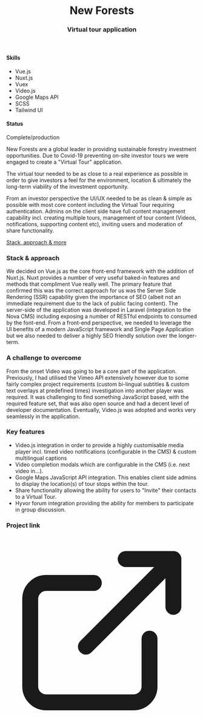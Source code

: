 <header class="project__banner">
<div class="wrapper">
<div class="flex flex-wrap -mx-5 overflow-hidden">
<div class="mt-5 px-5 w-full overflow-hidden lg:w-1/3">
<div class="pt-8">
<h1>

# New Forests

</h1>
</div>
<div>
<h3>

### Virtual tour application

</h3>
</div>
</div>
</div>
</div>
</header>

<section class="project__intro">
<div class="wrapper">
<div class="flex flex-wrap -mx-5 overflow-hidden">
<div class="project__skills">

#### Skills

- Vue.js
- Nuxt.js
- Vuex
- Video.js
- Google Maps API
- SCSS
- Tailwind UI

<div class="mt-6">
<h4>Status</h4>
<div class="flex items-center">
<p>Complete/production</p>
</div>
</div>
</div>
<div class="project__description">

New Forests are a global leader in providing sustainable forestry investment opportunities. Due to Covid-19 preventing on-site investor tours we were engaged to create a "Virtual Tour" application.

The virtual tour needed to be as close to a real experience as possible in order to give investors a feel for the environment, location & ultimately the long-term viability of the investment opportunity.

From an investor perspective the UI/UX needed to be as clean & simple as possible with most core content including the Virtual Tour requiring authentication. Admins on the client side have full content management capability incl. creating multiple tours, management of tour content (Videos, notifications, supporting content etc), inviting users and moderation of share functionality.

<a href="#long-description">Stack, approach & more</a>
</div>
</div>
</div>
</section>

<section class="project__mobile__grid">
<div class="wrapper">
<div class="grid gap-20 md:grid-cols-3">
<div class="col-span-1 flex justify-center">
<global-image
  src="nf-dash-mobile.png"
  alt="New Forests - dashboard"
></global-image>
</div>
<div class="col-span-1 flex justify-center">
<global-image
  src="nf-map-mobile-v4.png"
  alt="New Forests Google Map"
></global-image>
</div>
<div class="col-span-1 flex justify-center">
<global-image
  src="nf-video-mobile.png"
  alt="New Forests - video"
></global-image>
</div>
</div>
<div class="col-span-1 flex justify-center">
</div>
</div>
</section>

<section id="long-description" class="project__long__description">
<div class="wrapper">
<div class="flex flex-wrap -mx-5 overflow-hidden">
<div class="project__long__description__title">

### Stack & approach

</div>
<div class="project__long__description__content">

We decided on Vue.js as the core front-end framework with the addition of Nuxt.js. Nuxt provides a number of very useful baked-in features and methods that compliment Vue really well. The primary feature that confirmed this was the correct approach for us was the Server Side Rendering (SSR) capability given the importance of SEO (albeit not an immediate requirement due to the lack of public facing content). The server-side of the application was developed in Laravel (integration to the Nova CMS) including exposing a number of RESTful endpoints to consumed by the font-end. From a front-end perspective, we needed to leverage the UI benefits of a modern JavaScript framework and Single Page Application but we also needed to deliver a highly SEO friendly solution over the longer-term.

</div>
</div>
<div class="flex flex-wrap -mx-5 overflow-hidden">
<div class="project__long__description__title">

### A challenge to overcome

</div>
<div class="project__long__description__content">

From the onset Video was going to be a core part of the application. Previously, I had utilised the Vimeo API extensively however due to some fairly complex project requirements (custom bi-lingual subtitles & custom text overlays at predefined times) investigation into another player was required. It was challenging to find something JavaScript based, with the required feature set, that was also open source and had a decent level of developer documentation. Eventually, Video.js was adopted and works very seamlessly in the application.

</div>
</div>
<div class="flex flex-wrap -mx-5 overflow-hidden">
<div class="project__long__description__title">

### Key features

</div>
<div class="project__long__description__content">

- Video.js integration in order to provide a highly customisable media player incl. timed video notifications (configurable in the CMS) & custom multilingual captions
- Video completion modals which are configurable in the CMS (i.e. next video in...).
- Google Maps JavaScript API integration. This enables client side admins to display the location(s) of tour stops within the tour.
- Share functionality allowing the ability for users to "Invite" their contacts to a Virtual Tour.
- Hyvor forum integration providing the ability for members to participate in group discussion.

</div>
</div>
<div class="flex flex-wrap -mx-5 overflow-hidden">
<div class="project__long__description__title">

### Project link

</div>
<div class="project__long__description__content">
<a href="https://new-forests.tzu.app/login" target="_blank"><svg xmlns="http://www.w3.org/2000/svg" viewBox="0 0 24 24" fill="none" stroke="currentColor" stroke-width="2" stroke-linecap="round" stroke-linejoin="round"><path d="M18 13v6a2 2 0 0 1-2 2H5a2 2 0 0 1-2-2V8a2 2 0 0 1 2-2h6"></path><polyline points="15 3 21 3 21 9"></polyline><line x1="10" y1="14" x2="21" y2="3"></line></svg></a>
</div>
</div>
</div>
</section>

<section class="project__hero__desktop">
<div class="wrapper">
<global-image
  src="nf-tour-desktop.png"
  alt="New Forests - video"
></global-image>
</div>
</section>
